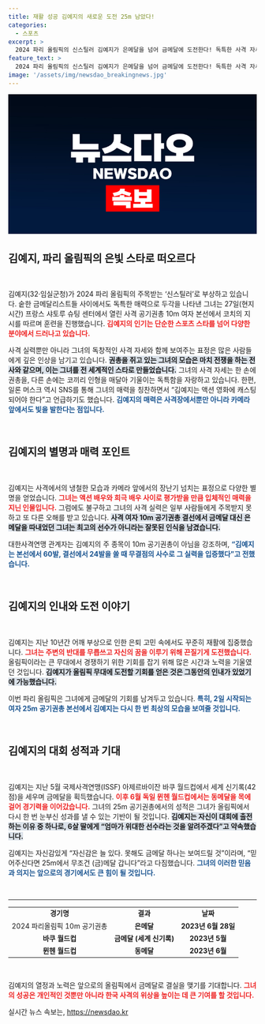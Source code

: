 ```yaml
---
title: 재활 성공 김예지의 새로운 도전 25m 남았다!
categories:
  - 스포츠
excerpt: >
  2024 파리 올림픽의 신스틸러 김예지가 은메달을 넘어 금메달에 도전한다! 독특한 사격 자세와 액션 영화 주인공 같은 매력으로 글로벌 스타가 된 그녀의 반전 매력이 기대를 모은다.
feature_text: >
  2024 파리 올림픽의 신스틸러 김예지가 은메달을 넘어 금메달에 도전한다! 독특한 사격 자세와 액션 영화 주인공 같은 매력으로 글로벌 스타가 된 그녀의 반전 매력이 기대를 모은다.
image: '/assets/img/newsdao_breakingnews.jpg'
---
```


<p><img src="/assets/img/newsdao_breakingnews.jpg" alt="ranknews 속보" /></p>

<h2 data-ke-size="size26">김예지, 파리 올림픽의 은빛 스타로 떠오르다</h2>

<p data-ke-size="size16">&nbsp;</p>

<p>김예지(32·임실군청)가 2024 파리 올림픽의 주목받는 ‘신스틸러’로 부상하고 있습니다. 숱한 금메달리스트들 사이에서도 독특한 매력으로 두각을 나타낸 그녀는 27일(현지시간) 프랑스 샤토루 슈팅 센터에서 열린 사격 공기권총 10m 여자 본선에서 코치의 지시를 따르며 훈련을 진행했습니다. <b><span style="color: #ee2323;">김예지의 인기는 단순한 스포츠 스타를 넘어 다양한 분야에서 드러나고 있습니다.</span></b> </p>

<p>사격 실력뿐만 아니라 그녀의 독창적인 사격 자세와 함께 보여주는 표정은 많은 사람들에게 깊은 인상을 남기고 있습니다. <b><span style="background-color: #21538527;">권총을 쥐고 있는 그녀의 모습은 마치 전쟁을 하는 전사와 같으며, 이는 그녀를 전 세계적인 스타로 만들었습니다.</span></b> 그녀의 사격 자세는 한 손에 권총을, 다른 손에는 코끼리 인형을 매달아 기울이는 독특함을 자랑하고 있습니다. 한편, 일론 머스크 역시 SNS를 통해 그녀의 매력을 칭찬하면서 “김예지는 액션 영화에 캐스팅되어야 한다”고 언급하기도 했습니다. <b><span style="color: #1a5490;">김예지의 매력은 사격장에서뿐만 아니라 카메라 앞에서도 빛을 발한다는 점입니다.</span></b></p>

<p data-ke-size="size16">&nbsp;</p>

<h2 data-ke-size="size26">김예지의 별명과 매력 포인트</h2>

<p data-ke-size="size16">&nbsp;</p>

<p>김예지는 사격에서의 냉철한 모습과 카메라 앞에서의 장난기 넘치는 표정으로 다양한 별명을 얻었습니다. <b><span style="color: #ee2323;">그녀는 액션 배우와 희극 배우 사이로 평가받을 만큼 입체적인 매력을 지닌 인물입니다.</span></b> 그럼에도 불구하고 그녀의 사격 실력은 일부 사람들에게 주목받지 못하고 또 다른 오해를 받고 있습니다. <b><span style="background-color: #21538527;">사격 여자 10m 공기권총 결선에서 금메달 대신 은메달을 따내었던 그녀는 최고의 선수가 아니라는 잘못된 인식을 남겼습니다.</span></b> </p>

<p>대한사격연맹 관계자는 김예지의 주 종목이 10m 공기권총이 아님을 강조하며, <b><span style="color: #1a5490;">“김예지는 본선에서 60발, 결선에서 24발을 쏠 때 무결점의 사수로 그 실력을 입증했다”고 전했습니다.</span></b> </p>

<p data-ke-size="size16">&nbsp;</p>

<h2 data-ke-size="size26">김예지의 인내와 도전 이야기</h2>

<p data-ke-size="size16">&nbsp;</p>

<p>김예지는 지난 10년간 어깨 부상으로 인한 은퇴 고민 속에서도 꾸준히 재활에 집중했습니다. <b><span style="color: #ee2323;">그녀는 주변의 반대를 무릅쓰고 자신의 꿈을 이루기 위해 끈질기게 도전했습니다.</span></b> 올림픽이라는 큰 무대에서 경쟁하기 위한 기회를 잡기 위해 많은 시간과 노력을 기울였던 것입니다. <b><span style="background-color: #21538527;">김예지가 올림픽 무대에 도전할 기회를 얻은 것은 그동안의 인내가 있었기에 가능했습니다.</span></b></p>

<p>이번 파리 올림픽은 그녀에게 금메달의 기회를 남겨두고 있습니다. <b><span style="color: #1a5490;">특히, 2일 시작되는 여자 25m 공기권총 본선에서 김예지는 다시 한 번 최상의 모습을 보여줄 것입니다.</span></b></p>

<p data-ke-size="size16">&nbsp;</p>

<h2 data-ke-size="size26">김예지의 대회 성적과 기대</h2>

<p data-ke-size="size16">&nbsp;</p>

<p>김예지는 지난 5월 국제사격연맹(ISSF) 아제르바이잔 바쿠 월드컵에서 세계 신기록(42점)을 세우며 금메달을 획득했습니다. <b><span style="color: #ee2323;">이후 6월 독일 뮌헨 월드컵에서는 동메달을 목에 걸어 경기력을 이어갔습니다.</span></b> 그녀의 25m 공기권총에서의 성적은 그녀가 올림픽에서 다시 한 번 눈부신 성과를 낼 수 있는 기반이 될 것입니다. <b><span style="background-color: #21538527;">김예지는 자신이 대회에 출전하는 이유 중 하나로, 6살 딸에게 “엄마가 위대한 선수라는 것을 알려주겠다”고 약속했습니다.</span></b></p>

<p>김예지는 자신감있게 “자신감은 늘 있다. 못해도 금메달 하나는 보여드릴 것”이라며, “믿어주신다면 25m에서 무조건 (금)메달 갑니다”라고 다짐했습니다. <b><span style="color: #1a5490;">그녀의 이러한 믿음과 의지는 앞으로의 경기에서도 큰 힘이 될 것입니다.</span></b></p>

<p data-ke-size="size16">&nbsp;</p>

<hr>

<table>
    <tr>
        <td style="text-align: center; height: 17px;"><b>경기명</b></td>
        <td style="text-align: center; height: 17px;"><b>결과</b></td>
        <td style="text-align: center; height: 17px;"><b>날짜</b></td>
    </tr>
    <tr>
        <td style="text-align: center; height: 17px;">2024 파리올림픽 10m 공기권총</td>
        <td style="text-align: center; height: 17px;"><b>은메달</b></td>
        <td style="text-align: center; height: 17px;"><b>2023년 6월 28일</b></td>
    </tr>
    <tr>
        <td style="text-align: center; height: 17px;"><b>바쿠 월드컵</b></td>
        <td style="text-align: center; height: 17px;"><b>금메달 (세계 신기록)</b></td>
        <td style="text-align: center; height: 17px;"><b>2023년 5월</b></td>
    </tr>
    <tr>
        <td style="text-align: center; height: 17px;"><b>뮌헨 월드컵</b></td>
        <td style="text-align: center; height: 17px;"><b>동메달</b></td>
        <td style="text-align: center; height: 17px;"><b>2023년 6월</b></td>
    </tr>
</table>

<p data-ke-size="size16">&nbsp;</p>

<p>김예지의 열정과 노력은 앞으로의 올림픽에서 금메달로 결실을 맺기를 기대합니다. <b><span style="color: #ee2323;">그녀의 성공은 개인적인 것뿐만 아니라 한국 사격의 위상을 높이는 데 큰 기여를 할 것입니다.</span></b></p>
실시간 뉴스 속보는, <a href="https://newsdao.kr" rel="dofollow">https://newsdao.kr</a>


